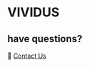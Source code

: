 # VIVIDUS 
## have questions?
:postbox: [Contact Us](https://docs.vividus.dev/vividus/latest/index.html#_contract_us)
